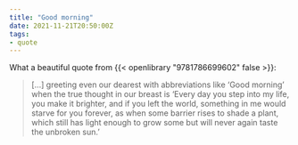 ```yaml
---
title: "Good morning"
date: 2021-11-21T20:50:00Z
tags:
- quote
---
```


What a beautiful quote from {{< openlibrary "9781786699602" false >}}:

> \[…] greeting even our dearest with abbreviations like ‘Good morning’ when the true thought in our breast is ‘Every day you step into my life, you make it brighter, and if you left the world, something in me would starve for you forever, as when some barrier rises to shade a plant, which still has light enough to grow some but will never again taste the unbroken sun.’

